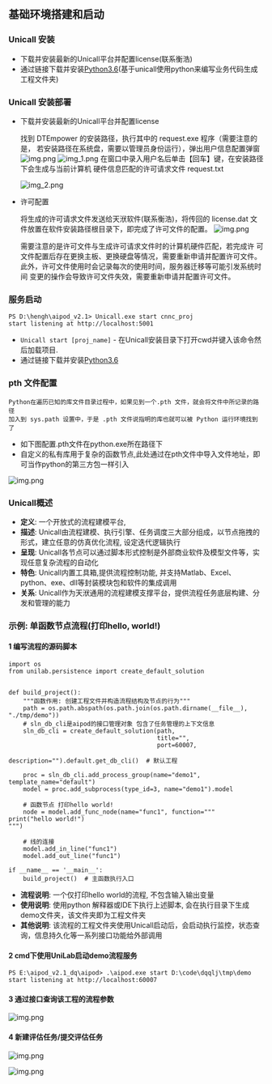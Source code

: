 ## 基础环境搭建和启动
### Unicall 安装
* 下载并安装最新的Unicall平台并配置license(联系衡浩)
* 通过链接下载并安装[Python3.6](https://www.python.org/downloads/release/python-365/)(基于unicall使用python来编写业务代码生成工程文件夹)
### Unicall 安装部署
* 下载并安装最新的Unicall平台并配置license
   
   找到 DTEmpower 的安装路径，执行其中的 request.exe 程序（需要注意的是，
若安装路径在系统盘，需要以管理员身份运行），弹出用户信息配置弹窗
![img.png](img/unicall安装路径.png)
![img_1.png](img/request.png)
在窗口中录入用户名后单击【回车】键，在安装路径下会生成与当前计算机
硬件信息匹配的许可请求文件 request.txt

   ![img_2.png](img/request_txt.png)
* 许可配置

   将生成的许可请求文件发送给天洑软件(联系衡浩)，将传回的 license.dat 文件放置在软件安装路径根目录下，即完成了许可文件的配置。
![img.png](img/license.png)

   需要注意的是许可文件与生成许可请求文件时的计算机硬件匹配，若完成许
可文件配置后存在更换主板、更换硬盘等情况，需要重新申请并配置许可文件。
此外，许可文件使用时会记录每次的使用时间，服务器迁移等可能引发系统时间
变更的操作会导致许可文件失效，需要重新申请并配置许可文件。
### 服务启动
    
    PS D:\hengh\aipod_v2.1> Unicall.exe start cnnc_proj
    start listening at http://localhost:5001

* `Unicall start [proj_name]` - 在Unicall安装目录下打开cwd并键入该命令然后加载项目.
* 通过链接下载并安装[Python3.6](https://www.python.org/downloads/release/python-365/)

### pth 文件配置
    Python在遍历已知的库文件目录过程中，如果见到一个.pth 文件，就会将文件中所记录的路径
    加入到 sys.path 设置中，于是 .pth 文件说指明的库也就可以被 Python 运行环境找到了

* 如下图配置.pth文件在python.exe所在路径下
* 自定义的私有库用于复杂的函数节点,此处通过在pth文件中导入文件地址，即可当作python的第三方包一样引入

![img.png](img/pth文件配置.png)
  




### Unicall概述
* **定义**: 一个开放式的流程建模平台, 
* **描述**: Unicall由流程建模、执行引擎、任务调度三大部分组成，以节点拖拽的形式，建立任意的仿真优化流程, 设定迭代逻辑执行
* **呈现**: Unicall各节点可以通过脚本形式控制是外部商业软件及模型文件等，实现任意复杂流程的自动化
* **特色**: Unicall内置工具箱,提供流程控制功能, 并支持Matlab、Excel、python、exe、dll等封装模块包和软件的集成调用
* **关系**: Unicall作为天洑通用的流程建模支撑平台，提供流程任务底层构建、分发和管理的能力

### 示例: 单函数节点流程(打印hello, world!)
#### 1 编写流程的源码脚本
    import os
    from unilab.persistence import create_default_solution
    

    def build_project():
        """函数作用: 创建工程文件并构造流程结构及节点的行为"""
        path = os.path.abspath(os.path.join(os.path.dirname(__file__), "./tmp/demo"))
        # sln_db_cli是aipod的接口管理对象 包含了任务管理的上下文信息
        sln_db_cli = create_default_solution(path,
                                             title="",
                                             port=60007,
                                             description="").default.get_db_cli()  # 默认工程

        proc = sln_db_cli.add_process_group(name="demo1", template_name="default")
        model = proc.add_subprocess(type_id=3, name="demo1").model
    
        # 函数节点 打印hello world!
        node = model.add_func_node(name="func1", function="""
    print("hello world!")
    """)
    
        # 线的连接
        model.add_in_line("func1")
        model.add_out_line("func1")
    
    if __name__ == '__main__':
        build_project()  # 主函数执行入口

* **流程说明**: 一个仅打印hello world的流程, 不包含输入输出变量
* **使用说明**: 使用python 解释器或IDE下执行上述脚本, 会在执行目录下生成demo文件夹，该文件夹即为工程文件夹
* **其他说明**: 该流程的工程文件夹使用Unicall启动后，会启动执行监控，状态查询，信息持久化等一系列接口功能给外部调用
#### 2 cmd下使用UniLab启动demo流程服务
    PS E:\aipod_v2.1_dq\aipod> .\aipod.exe start D:\code\dqqlj\tmp\demo
    start listening at http://localhost:60007
#### 3 通过接口查询该工程的流程参数
![img.png](img/查询该工程的流程参数.png)

#### 4 新建评估任务/提交评估任务
![img.png](img/新建评估任务.png)

![img.png](img/提交评估任务.png)
